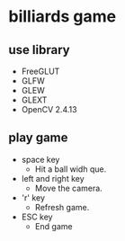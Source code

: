 # billiards game
## use library
- FreeGLUT
- GLFW
- GLEW
- GLEXT
- OpenCV 2.4.13

## play game
- space key
	- Hit a ball widh que.
- left and right key
	- Move the camera.
- 'r' key
	- Refresh game.
- ESC key
	- End game